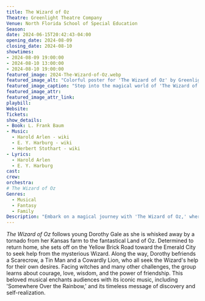 ```yaml
---
title: The Wizard of Oz
Theatre: Greenlight Theatre Company
Venue: North Florida School of Special Education
Season: 
date: 2024-06-15T20:42:43-04:00
opening_date: 2024-08-09
closing_date: 2024-08-10
showtimes:
- 2024-08-09 19:00:00
- 2024-08-10 13:00:00
- 2024-08-10 19:00:00
featured_image: 2024-The-Wizard-of-Oz.webp
featured_image_alt: "Colorful poster for 'The Wizard of Oz' by Greenlight Theatre Company, featuring a bright and cheerful illustration of the Yellow Brick Road and Emerald City. The design includes whimsical elements like flowers and clouds, evoking the magical journey from the classic novel by L. Frank Baum."
featured_image_caption: "Step into the magical world of 'The Wizard of Oz' with performances by Greenlight Theatre Company at NFSSE from August 9-10, 2024. Join us for a journey down the Yellow Brick Road in this timeless tale."
featured_image_attr: 
featured_image_attr_link: 
playbill:
Website: 
Tickets: 
show_details: 
- Book: L. Frank Baum
- Music: 
  - Harold Arlen - wiki
  - E. Y. Harburg - wiki
  - Herbert Stothart - wiki
- Lyrics: 
  - Harold Arlen
  - E. Y. Harburg
cast:
crew:
orchestra:
# The Wizard of Oz
Genres:
  - Musical
  - Fantasy
  - Family
Description: "Embark on a magical journey with 'The Wizard of Oz,' where a Kansas farm girl finds adventure and friendship on her quest to return home from a mystical land."
---
```

*The Wizard of Oz* follows young Dorothy Gale as she is whisked away by a tornado from her Kansas farm to the fantastical Land of Oz. Determined to return home, she sets off on the Yellow Brick Road toward the Emerald City to seek help from the mysterious Wizard. Along the way, Dorothy befriends a Scarecrow, a Tin Man and a Cowardly Lion, who all seek the Wizard's help for their own desires. Facing witches and many other challenges, the group learns about courage, love, wisdom, and the power of friendship. This beloved musical enchants audiences with its iconic music, including 'Somewhere Over the Rainbow,' and its timeless message of discovery and self-realization.